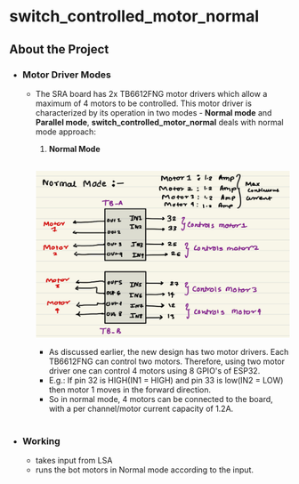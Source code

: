 # switch_controlled_motor_normal
## About the Project
- ### **Motor Driver Modes**
    - The SRA board has 2x TB6612FNG motor drivers which allow a maximum of 4 motors to be controlled. This motor driver is characterized by its operation in two modes - **Normal mode** and **Parallel mode**, **switch_controlled_motor_normal** deals with normal mode approach:   
        1. **Normal Mode**
        <br />
        <p align="center">
        <img width="460" height="300" src="normal_mode.jpeg">
        </p>

        -  As discussed earlier, the new design has two motor drivers. Each TB6612FNG can control two motors. Therefore, using two motor driver one can control 4 motors using 8 GPIO's of ESP32.
        - E.g.: If pin 32 is HIGH(IN1 = HIGH) and pin 33 is low(IN2 = LOW) then motor 1 moves in the forward direction. 
        - So in normal mode, 4 motors can be connected to the board, with a per channel/motor current capacity of 1.2A.
        <br/><br/>

- ### **Working**
    - takes input from LSA  
    - runs the bot motors in Normal mode according to the input.

